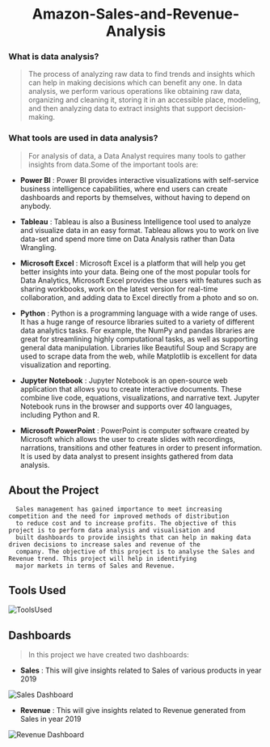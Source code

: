 <h1 align="center">Amazon-Sales-and-Revenue-Analysis  </h1>


### What is data analysis?
> The process of analyzing raw data to find trends and insights which can help in making decisions which can benefit any one. In data analysis, we perform various operations like obtaining raw data, organizing and cleaning it, storing it in an accessible place, modeling, and then analyzing data to extract insights that support decision-making.


### What tools are used in data analysis?
> For analysis of data, a Data Analyst requires many tools to gather insights from data.Some of the important tools are:

  * **Power BI** : Power BI provides interactive visualizations with self-service business intelligence capabilities, where 
                 end users can create dashboards and reports by themselves, without having to depend on anybody.
    
  * **Tableau** : Tableau is also a Business Intelligence tool used to analyze and visualize data in an easy format. Tableau 
                allows you to work on live data-set and spend more time on Data Analysis rather than Data Wrangling.
       
  * **Microsoft Excel** : Microsoft Excel is a platform that will help you get better insights into your data. Being one of 
                        the most popular tools for Data Analytics, Microsoft Excel provides the users with features such as 
                        sharing workbooks, work on the latest version for real-time collaboration, and adding data to Excel 
                        directly from a photo and so on.
                      
  * **Python** :  Python is a programming language with a wide range of uses. It has a huge range of resource libraries suited 
                to a variety of different data analytics tasks. For example, the NumPy and pandas libraries are great for 
                streamlining highly computational tasks, as well as supporting general data manipulation. Libraries like 
                Beautiful Soup and Scrapy are used to scrape data from the web, while Matplotlib is excellent for data 
                visualization and reporting.
            
  * **Jupyter Notebook** : Jupyter Notebook is an open-source web application that allows you to create interactive documents.
                          These combine live code, equations, visualizations, and narrative text. Jupyter Notebook runs in the 
                          browser and supports over 40 languages, including Python and R.
                          
  * **Microsoft PowerPoint** : PowerPoint is computer software created by Microsoft which allows the user to create slides with 
                              recordings, narrations, transitions and other features in order to present information. It is used
                              by data analyst to present insights gathered from data analysis.


## About the Project

      Sales management has gained importance to meet increasing competition and the need for improved methods of distribution 
      to reduce cost and to increase profits. The objective of this project is to perform data analysis and visualisation and 
      built dashboards to provide insights that can help in making data driven decisions to increase sales and revenue of the 
      company. The objective of this project is to analyse the Sales and Revenue trend. This project will help in identifying 
      major markets in terms of Sales and Revenue.
      
  
## Tools Used

![ToolsUsed](https://user-images.githubusercontent.com/96620780/150988751-52607c01-698b-4827-8d74-fb4c829d7e84.png)

      
     
## Dashboards

> In this project we have created two dashboards:
- **Sales** : This will give insights related to Sales of various products in year 2019



![Sales Dashboard](https://user-images.githubusercontent.com/96620780/150988656-7d512806-fa3a-4d7a-90a1-69fe44a1a037.png)



- **Revenue** : This will give insights related to Revenue generated from Sales in year 2019      
   
![Revenue Dashboard](https://user-images.githubusercontent.com/96620780/150988707-4ed0f0aa-2add-41a9-8e41-42ce62dd8361.png)

